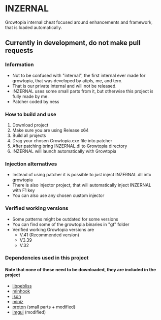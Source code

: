 # INZERNAL
Growtopia internal cheat focused around enhancements and framework, that is loaded automatically.

## Currently in development, do not make pull requests

### Information
* Not to be confused with "internal", the first internal ever made for growtopia, that was developed by atipls, me, and tero. 
* That is our private internal and will not be released.
* INZERNAL uses some small parts from it, but otherwise this project is fully made by me.
* Patcher coded by ness

### How to build and use
1. Download project
1. Make sure you are using Release x64
1. Build all projects
1. Drag your chosen Growtopia.exe file into patcher
1. After patching bring INZERNAL.dl to Growtopia directory
1. INZERNAL will launch automatically with Growtopia

### Injection alternatives
* Instead of using patcher it is possible to just inject INZERNAL.dll into growtopia
* There is also injector project, that will automatically inject INZERNAL with F1 key
* You can also use any chosen custom injector

### Verified working versions
* Some patterns might be outdated for some versions
* You can find some of the growtopia binaries in "gt" folder
* Verified working Growtopia versions are
  * V.41 (Recommended version)
  * V3.39
  * V.32


### Dependencies used in this project 
#### Note that none of these need to be downloaded, they are included in the project
* [libpebliss](https://github.com/asinbow/libpebliss)
* [minhook](https://github.com/TsudaKageyu/minhook)
* [json](https://github.com/nlohmann/json)
* [miniz](https://github.com/richgel999/miniz)
* [proton](https://github.com/SethRobinson/proton) (small parts + modified)
* [imgui](https://github.com/ocornut/imgui) (modified)

